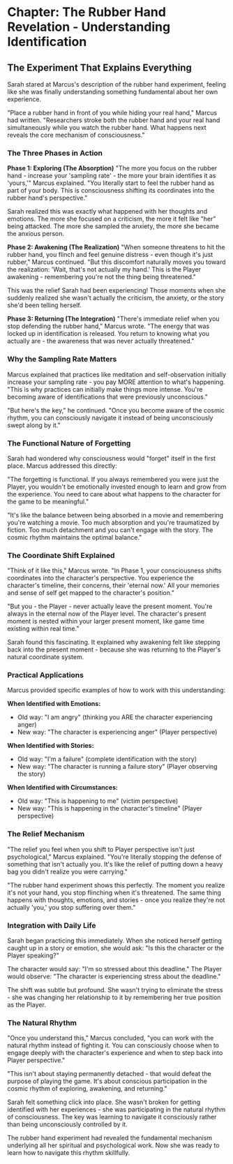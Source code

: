 # Chapter: The Rubber Hand Revelation - Understanding Identification

## The Experiment That Explains Everything

Sarah stared at Marcus's description of the rubber hand experiment, feeling like she was finally understanding something fundamental about her own experience.

"Place a rubber hand in front of you while hiding your real hand," Marcus had written. "Researchers stroke both the rubber hand and your real hand simultaneously while you watch the rubber hand. What happens next reveals the core mechanism of consciousness."

### The Three Phases in Action

**Phase 1: Exploring (The Absorption)**
"The more you focus on the rubber hand - increase your 'sampling rate' - the more your brain identifies it as 'yours,'" Marcus explained. "You literally start to feel the rubber hand as part of your body. This is consciousness shifting its coordinates into the rubber hand's perspective."

Sarah realized this was exactly what happened with her thoughts and emotions. The more she focused on a criticism, the more it felt like "her" being attacked. The more she sampled the anxiety, the more she became the anxious person.

**Phase 2: Awakening (The Realization)**
"When someone threatens to hit the rubber hand, you flinch and feel genuine distress - even though it's just rubber," Marcus continued. "But this discomfort naturally moves you toward the realization: 'Wait, that's not actually my hand.' This is the Player awakening - remembering you're not the thing being threatened."

This was the relief Sarah had been experiencing! Those moments when she suddenly realized she wasn't actually the criticism, the anxiety, or the story she'd been telling herself.

**Phase 3: Returning (The Integration)**
"There's immediate relief when you stop defending the rubber hand," Marcus wrote. "The energy that was locked up in identification is released. You return to knowing what you actually are - the awareness that was never actually threatened."

### Why the Sampling Rate Matters

Marcus explained that practices like meditation and self-observation initially increase your sampling rate - you pay MORE attention to what's happening. "This is why practices can initially make things more intense. You're becoming aware of identifications that were previously unconscious."

"But here's the key," he continued. "Once you become aware of the cosmic rhythm, you can consciously navigate it instead of being unconsciously swept along by it."

### The Functional Nature of Forgetting

Sarah had wondered why consciousness would "forget" itself in the first place. Marcus addressed this directly:

"The forgetting is functional. If you always remembered you were just the Player, you wouldn't be emotionally invested enough to learn and grow from the experience. You need to care about what happens to the character for the game to be meaningful."

"It's like the balance between being absorbed in a movie and remembering you're watching a movie. Too much absorption and you're traumatized by fiction. Too much detachment and you can't engage with the story. The cosmic rhythm maintains the optimal balance."

### The Coordinate Shift Explained

"Think of it like this," Marcus wrote. "In Phase 1, your consciousness shifts coordinates into the character's perspective. You experience the character's timeline, their concerns, their 'eternal now.' All your memories and sense of self get mapped to the character's position."

"But you - the Player - never actually leave the present moment. You're always in the eternal now of the Player level. The character's present moment is nested within your larger present moment, like game time existing within real time."

Sarah found this fascinating. It explained why awakening felt like stepping back into the present moment - because she was returning to the Player's natural coordinate system.

### Practical Applications

Marcus provided specific examples of how to work with this understanding:

**When Identified with Emotions:**
- Old way: "I am angry" (thinking you ARE the character experiencing anger)
- New way: "The character is experiencing anger" (Player perspective)

**When Identified with Stories:**
- Old way: "I'm a failure" (complete identification with the story)
- New way: "The character is running a failure story" (Player observing the story)

**When Identified with Circumstances:**
- Old way: "This is happening to me" (victim perspective)
- New way: "This is happening in the character's timeline" (Player perspective)

### The Relief Mechanism

"The relief you feel when you shift to Player perspective isn't just psychological," Marcus explained. "You're literally stopping the defense of something that isn't actually you. It's like the relief of putting down a heavy bag you didn't realize you were carrying."

"The rubber hand experiment shows this perfectly. The moment you realize it's not your hand, you stop flinching when it's threatened. The same thing happens with thoughts, emotions, and stories - once you realize they're not actually 'you,' you stop suffering over them."

### Integration with Daily Life

Sarah began practicing this immediately. When she noticed herself getting caught up in a story or emotion, she would ask: "Is this the character or the Player speaking?"

The character would say: "I'm so stressed about this deadline."
The Player would observe: "The character is experiencing stress about the deadline."

The shift was subtle but profound. She wasn't trying to eliminate the stress - she was changing her relationship to it by remembering her true position as the Player.

### The Natural Rhythm

"Once you understand this," Marcus concluded, "you can work with the natural rhythm instead of fighting it. You can consciously choose when to engage deeply with the character's experience and when to step back into Player perspective."

"This isn't about staying permanently detached - that would defeat the purpose of playing the game. It's about conscious participation in the cosmic rhythm of exploring, awakening, and returning."

Sarah felt something click into place. She wasn't broken for getting identified with her experiences - she was participating in the natural rhythm of consciousness. The key was learning to navigate it consciously rather than being unconsciously controlled by it.

The rubber hand experiment had revealed the fundamental mechanism underlying all her spiritual and psychological work. Now she was ready to learn how to navigate this rhythm skillfully.
